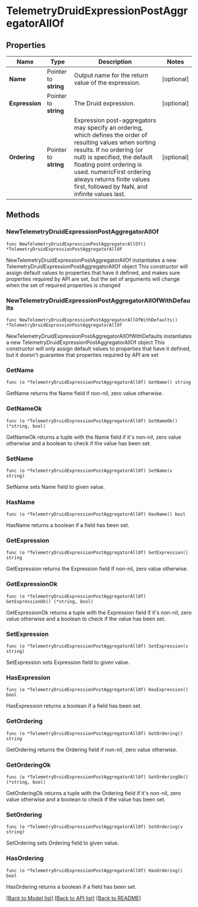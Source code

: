 # TelemetryDruidExpressionPostAggregatorAllOf

## Properties

Name | Type | Description | Notes
------------ | ------------- | ------------- | -------------
**Name** | Pointer to **string** | Output name for the return value of the expression. | [optional] 
**Expression** | Pointer to **string** | The Druid expression. | [optional] 
**Ordering** | Pointer to **string** | Expression post-aggregators may specify an ordering, which defines the order of resulting values when sorting results. If no ordering (or null) is specified, the default floating point ordering is used. numericFirst ordering always returns finite values first, followed by NaN, and infinite values last. | [optional] 

## Methods

### NewTelemetryDruidExpressionPostAggregatorAllOf

`func NewTelemetryDruidExpressionPostAggregatorAllOf() *TelemetryDruidExpressionPostAggregatorAllOf`

NewTelemetryDruidExpressionPostAggregatorAllOf instantiates a new TelemetryDruidExpressionPostAggregatorAllOf object
This constructor will assign default values to properties that have it defined,
and makes sure properties required by API are set, but the set of arguments
will change when the set of required properties is changed

### NewTelemetryDruidExpressionPostAggregatorAllOfWithDefaults

`func NewTelemetryDruidExpressionPostAggregatorAllOfWithDefaults() *TelemetryDruidExpressionPostAggregatorAllOf`

NewTelemetryDruidExpressionPostAggregatorAllOfWithDefaults instantiates a new TelemetryDruidExpressionPostAggregatorAllOf object
This constructor will only assign default values to properties that have it defined,
but it doesn't guarantee that properties required by API are set

### GetName

`func (o *TelemetryDruidExpressionPostAggregatorAllOf) GetName() string`

GetName returns the Name field if non-nil, zero value otherwise.

### GetNameOk

`func (o *TelemetryDruidExpressionPostAggregatorAllOf) GetNameOk() (*string, bool)`

GetNameOk returns a tuple with the Name field if it's non-nil, zero value otherwise
and a boolean to check if the value has been set.

### SetName

`func (o *TelemetryDruidExpressionPostAggregatorAllOf) SetName(v string)`

SetName sets Name field to given value.

### HasName

`func (o *TelemetryDruidExpressionPostAggregatorAllOf) HasName() bool`

HasName returns a boolean if a field has been set.

### GetExpression

`func (o *TelemetryDruidExpressionPostAggregatorAllOf) GetExpression() string`

GetExpression returns the Expression field if non-nil, zero value otherwise.

### GetExpressionOk

`func (o *TelemetryDruidExpressionPostAggregatorAllOf) GetExpressionOk() (*string, bool)`

GetExpressionOk returns a tuple with the Expression field if it's non-nil, zero value otherwise
and a boolean to check if the value has been set.

### SetExpression

`func (o *TelemetryDruidExpressionPostAggregatorAllOf) SetExpression(v string)`

SetExpression sets Expression field to given value.

### HasExpression

`func (o *TelemetryDruidExpressionPostAggregatorAllOf) HasExpression() bool`

HasExpression returns a boolean if a field has been set.

### GetOrdering

`func (o *TelemetryDruidExpressionPostAggregatorAllOf) GetOrdering() string`

GetOrdering returns the Ordering field if non-nil, zero value otherwise.

### GetOrderingOk

`func (o *TelemetryDruidExpressionPostAggregatorAllOf) GetOrderingOk() (*string, bool)`

GetOrderingOk returns a tuple with the Ordering field if it's non-nil, zero value otherwise
and a boolean to check if the value has been set.

### SetOrdering

`func (o *TelemetryDruidExpressionPostAggregatorAllOf) SetOrdering(v string)`

SetOrdering sets Ordering field to given value.

### HasOrdering

`func (o *TelemetryDruidExpressionPostAggregatorAllOf) HasOrdering() bool`

HasOrdering returns a boolean if a field has been set.


[[Back to Model list]](../README.md#documentation-for-models) [[Back to API list]](../README.md#documentation-for-api-endpoints) [[Back to README]](../README.md)


